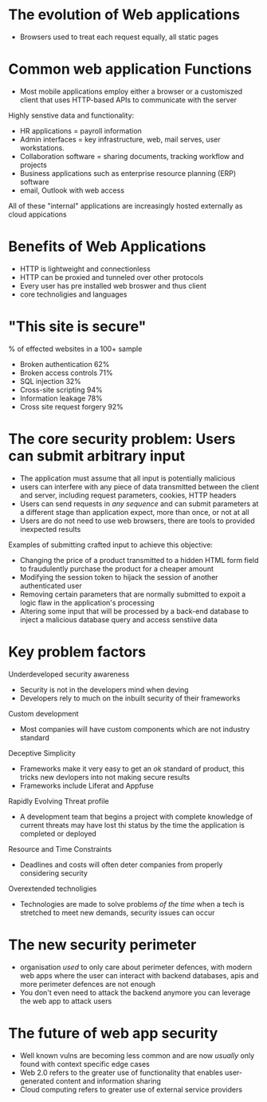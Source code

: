 # The evolution of Web applications

- Browsers used to treat each request equally, all static pages

# Common web application Functions

- Most mobile applications employ either a browser or a customiszed client that uses HTTP-based APIs to communicate with the server

Highly senstive data and functionality:
- HR applications = payroll information 
- Admin interfaces = key infrastructure, web, mail serves, user workstations.
- Collaboration software = sharing documents, tracking workflow and projects
- Business applications such as enterprise resource planning (ERP) software
- email, Outlook with web access

All of these "internal" applications are increasingly hosted externally as cloud appications

# Benefits of Web Applications

- HTTP is lightweight and connectionless
- HTTP can be proxied and tunneled over other protocols
- Every user has pre installed web broswer and thus client
- core technoligies and languages

# "This site is secure"

% of effected websites in a 100+ sample
- Broken authentication 62%
- Broken access controls 71%
- SQL injection 32%
- Cross-site scripting 94%
- Information leakage 78%
- Cross site request forgery 92%

# The core security problem: Users can submit arbitrary input

- The application must assume that all input is potentially malicious
- users can interfere with any piece of data transmitted between the client and server, including request parameters, cookies, HTTP headers
- Users can send requests in *any sequence* and can submit parameters at a different stage than application expect, more than once, or not at all
- Users are do not need to use web browsers, there are tools to provided inexpected results

Examples of submitting crafted input to achieve this objective:
- Changing the price of a product transmitted to a hidden HTML form field to fraudulently purchase the product for a cheaper amount
- Modifying the session token to hijack the session of another authenticated user
- Removing certain parameters that are normally submitted to expoit a logic flaw in the application's processing
- Altering some input that will be processed by a back-end database to inject a malicious database query and access senstiive data

# Key problem factors

Underdeveloped security awareness
- Security is not in the developers mind when deving
- Developers rely to much on the inbuilt security of their frameworks

Custom development
- Most companies will have custom components which are not industry standard

Deceptive Simplicity
- Frameworks make it very easy to get an *ok* standard of product, this tricks new devlopers into not making secure results
- Frameworks include Liferat and Appfuse

Rapidly Evolving Threat profile
- A development team that begins a project with complete knowledge of current threats may have lost thi status by the time the application is completed or deployed

Resource and Time Constraints
- Deadlines and costs will often deter companies from properly considering security

Overextended technoligies
- Technologies are made to solve problems *of the time* when a tech is stretched to meet new demands, security issues can occur

# The new security perimeter

- organisation *used* to only care about perimeter defences, with modern web apps where the user can interact with backend databases, apis and more perimeter defences are not enough
- You don't even need to attack the backend anymore you can leverage the web app to attack users

# The future of web app security

- Well known vulns are becoming less common and are now *usually* only found with context specific edge cases
- Web 2.0 refers to the greater use of functionality that enables user-generated content and information sharing
- Cloud computing  refers to greater use of external service providers